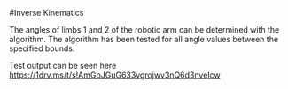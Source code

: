 #Inverse Kinematics

The angles of limbs 1 and 2 of the robotic arm can be determined with the algorithm.
The algorithm has been tested for all angle values between the specified bounds. 

Test output can be seen here
https://1drv.ms/t/s!AmGbJGuG633vgrojwv3nQ6d3nveIcw